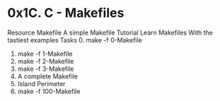 # 0x1C. C - Makefiles
Resource
Makefile
A simple Makefile Tutorial
Learn Makefiles With the tastiest examples
Tasks
0. make -f 0-Makefile
1. make -f 1-Makefile
2. make -f 2-Makefile
3. make -f 3-Makefile
4. A complete Makefile
5. Island Perimeter
6. make -f 100-Makefile